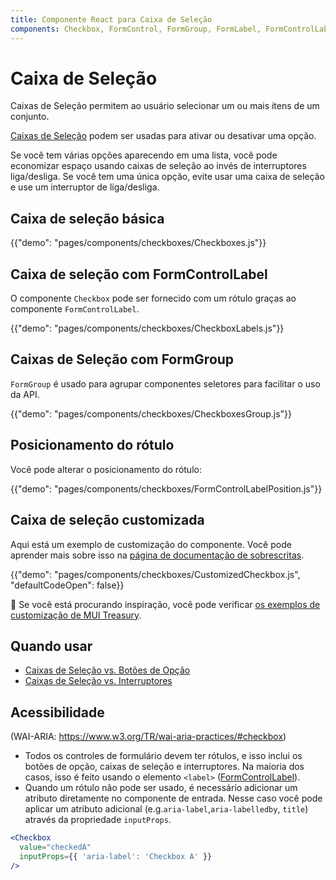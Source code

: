 ```yaml
---
title: Componente React para Caixa de Seleção
components: Checkbox, FormControl, FormGroup, FormLabel, FormControlLabel
---
```


# Caixa de Seleção

<p class="description">Caixas de Seleção permitem ao usuário selecionar um ou mais itens de um conjunto.</p>

[Caixas de Seleção](https://material.io/design/components/selection-controls.html#checkboxes) podem ser usadas para ativar ou desativar uma opção.

Se você tem várias opções aparecendo em uma lista, você pode economizar espaço usando caixas de seleção ao invés de interruptores liga/desliga. Se você tem uma única opção, evite usar uma caixa de seleção e use um interruptor de liga/desliga.

## Caixa de seleção básica

{{"demo": "pages/components/checkboxes/Checkboxes.js"}}

## Caixa de seleção com FormControlLabel

O componente `Checkbox` pode ser fornecido com um rótulo graças ao componente `FormControlLabel`.

{{"demo": "pages/components/checkboxes/CheckboxLabels.js"}}

## Caixas de Seleção com FormGroup

`FormGroup` é usado para agrupar componentes seletores para facilitar o uso da API.

{{"demo": "pages/components/checkboxes/CheckboxesGroup.js"}}

## Posicionamento do rótulo

Você pode alterar o posicionamento do rótulo:

{{"demo": "pages/components/checkboxes/FormControlLabelPosition.js"}}

## Caixa de seleção customizada

Aqui está um exemplo de customização do componente. Você pode aprender mais sobre isso na [página de documentação de sobrescritas](/customization/components/).

{{"demo": "pages/components/checkboxes/CustomizedCheckbox.js", "defaultCodeOpen": false}}

🎨 Se você está procurando inspiração, você pode verificar [os exemplos de customização de MUI Treasury](https://mui-treasury.com/styles/checkbox).

## Quando usar

- [Caixas de Seleção vs. Botões de Opção](https://www.nngroup.com/articles/checkboxes-vs-radio-buttons/)
- [Caixas de Seleção vs. Interruptores](https://uxplanet.org/checkbox-vs-toggle-switch-7fc6e83f10b8)

## Acessibilidade

(WAI-ARIA: https://www.w3.org/TR/wai-aria-practices/#checkbox)

- Todos os controles de formulário devem ter rótulos, e isso inclui os botões de opção, caixas de seleção e interruptores. Na maioria dos casos, isso é feito usando o elemento `<label>` ([FormControlLabel](/api/form-control-label/)).
- Quando um rótulo não pode ser usado, é necessário adicionar um atributo diretamente no componente de entrada. Nesse caso você pode aplicar um atributo adicional (e.g.`aria-label`,`aria-labelledby`, `title`) através da propriedade `inputProps`.

```jsx
<Checkbox
  value="checkedA"
  inputProps={{ 'aria-label': 'Checkbox A' }}
/>
```